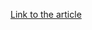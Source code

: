 [Link to the article](https://www.akamai.com/blog/security-research/2024/apr/critical-vulnerability-create-uri-remote-code-execution)
